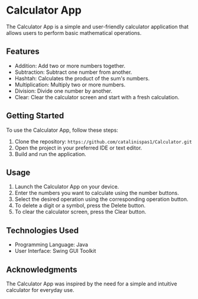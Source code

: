 # Calculator App

The Calculator App is a simple and user-friendly calculator application that allows users to perform basic mathematical operations.

## Features

- Addition: Add two or more numbers together.
- Subtraction: Subtract one number from another.
- Hashtah: Calculates the product of the sum's numbers.
- Multiplication: Multiply two or more numbers.
- Division: Divide one number by another.
- Clear: Clear the calculator screen and start with a fresh calculation.

## Getting Started

To use the Calculator App, follow these steps:

1. Clone the repository: `https://github.com/catalinispas1/Calculator.git`
2. Open the project in your preferred IDE or text editor.
3. Build and run the application.

## Usage

1. Launch the Calculator App on your device.
2. Enter the numbers you want to calculate using the number buttons.
3. Select the desired operation using the corresponding operation button.
4. To delete a digit or a symbol, press the Delete button.
5. To clear the calculator screen, press the Clear button.

## Technologies Used

- Programming Language: Java
- User Interface: Swing GUI Toolkit

## Acknowledgments

The Calculator App was inspired by the need for a simple and intuitive calculator for everyday use.

